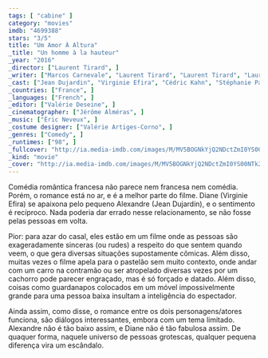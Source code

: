 ```yaml
---
tags: [ "cabine" ]
category: "movies"
imdb: "4699388"
stars: "3/5"
title: "Um Amor À Altura"
_title: "Un homme à la hauteur"
_year: "2016"
_director: ["Laurent Tirard", ]
_writer: ["Marcos Carnevale", "Laurent Tirard", "Laurent Tirard", "Laurent Tirard", "Grégoire Vigneron", "Grégoire Vigneron", "Grégoire Vigneron", ]
_cast: ["Jean Dujardin", "Virginie Efira", "Cédric Kahn", "Stéphanie Papanian", "César Domboy", "Edmonde Franchi", "Manoëlle Gaillard", "Bruno Gomila", "Camille Damour", ]
_countries: ["France", ]
_languages: ["French", ]
_editor: ["Valérie Deseine", ]
_cinematographer: ["Jérôme Alméras", ]
_music: ["Éric Neveux", ]
_costume designer: ["Valérie Artiges-Corno", ]
_genres: ["Comedy", ]
_runtimes: ["98", ]
_fullcover: "http://ia.media-imdb.com/images/M/MV5BOGNkYjQ2NDctZmI0YS00NTk2LTlmOWUtZmIxZTBjMWJlOTYxXkEyXkFqcGdeQXVyNDA2NTMyMzE@.jpg"
_kind: "movie"
_cover: "http://ia.media-imdb.com/images/M/MV5BOGNkYjQ2NDctZmI0YS00NTk2LTlmOWUtZmIxZTBjMWJlOTYxXkEyXkFqcGdeQXVyNDA2NTMyMzE@._V1._SX100_SY135_.jpg"
---
```

Comédia romântica francesa não parece nem francesa nem comédia. Porém, o romance está no ar, e é a melhor parte do filme. Diane (Virginie Efira) se apaixona pelo pequeno Alexandre (Jean Dujardin), e o sentimento é recíproco. Nada poderia dar errado nesse relacionamento, se não fosse pelas pessoas em volta.

Pior: para azar do casal, eles estão em um filme onde as pessoas são exageradamente sinceras (ou rudes) a respeito do que sentem quando veem, o que gera diversas situações supostamente cômicas. Além disso, muitas vezes o filme apela para o pastelão sem muito contexto, onde andar com um carro na contramão ou ser atropelado diversas vezes por um cachorro pode parecer engraçado, mas é só forçado e datado. Além disso, coisas como guardanapos colocados em um móvel impossivelmente grande para uma pessoa baixa insultam a inteligência do espectador.

Ainda assim, como disse, o romance entre os dois personagens/atores funciona, são diálogos interessantes, embora com um tema limitado. Alexandre não é tão baixo assim, e Diane não é tão fabulosa assim. De quaquer forma, naquele universo de pessoas grotescas, qualquer pequena diferença vira um escândalo.
